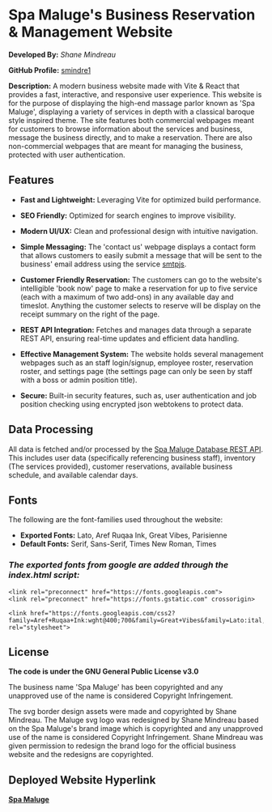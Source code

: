 # Spa Maluge's Business Reservation & Management Website

**Developed By:** *Shane Mindreau*

**GitHub Profile:** [smindre1](https://github.com/smindre1)

**Description:** A modern business website made with Vite & React that provides a fast, interactive, and responsive user experience. This website is for the purpose of displaying the high-end massage parlor known as 'Spa Maluge', displaying a variety of services in depth with a classical baroque style inspired theme. The site features both commercial webpages meant for customers to browse information about the services and business, message the business directly, and to make a reservation. There are also non-commercial webpages that are meant for managing the business, protected with user authentication.

## Features

- **Fast and Lightweight:** Leveraging Vite for optimized build performance.

- **SEO Friendly:** Optimized for search engines to improve visibility.

- **Modern UI/UX:** Clean and professional design with intuitive navigation.

- **Simple Messaging:** The 'contact us' webpage displays a contact form that allows customers to easily submit a message that will be sent to the business' email address using the service [smtpjs](https://smtpjs.com/).

- **Customer Friendly Reservation:** The customers can go to the website's intelligible 'book now' page to make a reservation for up to five service (each with a maximum of two add-ons) in any available day and timeslot. Anything the customer selects to reserve will be display on the receipt summary on the right of the page.

- **REST API Integration:** Fetches and manages data through a separate REST API, ensuring real-time updates and efficient data handling.

- **Effective Management System:** The website holds several management webpages such as an staff login/signup, employee roster, reservation roster, and settings page (the settings page can only be seen by staff with a boss or admin position title). 

- **Secure:** Built-in security features, such as, user authentication and job position checking using encrypted json webtokens to protect data.

## Data Processing

All data is fetched and/or processed by the [Spa Maluge Database REST API](https://github.com/smindre1/Spa_Maluge_Database). This includes user data (specifically referencing business staff), inventory (The services provided), customer reservations, available business schedule, and available calendar days.

## Fonts

The following are the font-families used throughout the website:
 - **Exported Fonts:** Lato, Aref Ruqaa Ink, Great Vibes, Parisienne
 - **Default Fonts:** Serif, Sans-Serif, Times New Roman, Times

### *The exported fonts from google are added through the index.html script:*
```
<link rel="preconnect" href="https://fonts.googleapis.com">
<link rel="preconnect" href="https://fonts.gstatic.com" crossorigin>

<link href="https://fonts.googleapis.com/css2?family=Aref+Ruqaa+Ink:wght@400;700&family=Great+Vibes&family=Lato:ital,wght@0,400;0,700;0,900;1,400;1,700;1,900&family=Parisienne&display=swap" rel="stylesheet">
```

## License
**The code is under the GNU General Public License v3.0**

The business name 'Spa Maluge' has been copyrighted and any unapproved use of the name is considered Copyright Infringement.

The svg border design assets were made and copyrighted by Shane Mindreau. The Maluge svg logo was redesigned by Shane Mindreau based on the Spa Maluge's brand image which is copyrighted and any unapproved use of the name is considered Copyright Infringement. Shane Mindreau was given permission to redesign the brand logo for the official business website and the redesigns are copyrighted.

## Deployed Website Hyperlink
**[Spa Maluge](https://spamaluge.com/)**

<!-- https://acuityscheduling.com/ -->

<!-- https://www.remove.bg/upload -->

<!-- - The Heroku API's ORIGIN variable allows cross browser requests. So make sure to update that. Add a token secret key .env variable that matches the API your are using's token secret.-->

<!-- 
Changes Made:
- Updated the dropdown menu's CSS.
-->

